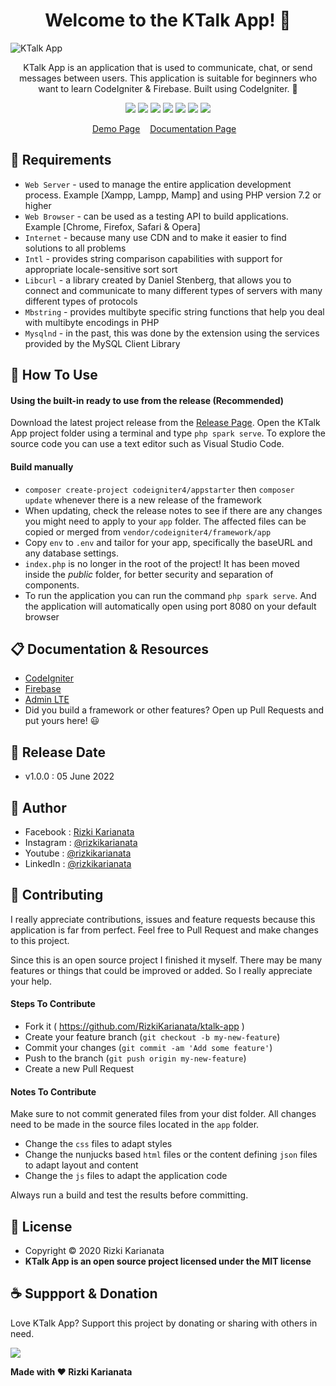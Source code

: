 <h1 align="center">Welcome to the KTalk App! 👋 </h1>

![KTalk App](https://user-images.githubusercontent.com/52366240/172050047-bf386ff9-a86d-4035-bdc8-f75b0339a70a.png)

<p align="center">KTalk App is an application that is used to communicate, chat, or send messages between users. This application is suitable for beginners who want to learn CodeIgniter & Firebase. Built using CodeIgniter. 💖 </p>

<p align="center">
<img src="https://img.shields.io/github/contributors/RizkiKarianata/ktalk-app?style=flat-square">
<img src="https://img.shields.io/github/issues/RizkiKarianata/ktalk-app?style=flat-square">
<img src="https://img.shields.io/github/stars/RizkiKarianata/ktalk-app?style=flat-square"> 
<img src="https://img.shields.io/github/forks/RizkiKarianata/ktalk-app?style=flat-square">
<img src="https://img.shields.io/github/last-commit/RizkiKarianata/ktalk-app.svg?style=flat-square">
<img src="https://img.shields.io/github/languages/code-size/RizkiKarianata/ktalk-app?style=flat-square">
<img src="https://img.shields.io/github/license/RizkiKarianata/ktalk-app?style=flat-square">
</p>

<p align="center">
<a href="https://karianata.com/ktalk-app/demo">Demo Page</a>&nbsp;&nbsp;&nbsp;
<a href="https://karianata.com/ktalk-app/docs">Documentation Page</a>&nbsp;&nbsp;&nbsp;
</p>

## 💾 Requirements

* `Web Server` - used to manage the entire application development process. Example [Xampp, Lampp, Mamp] and using PHP version 7.2 or higher
* `Web Browser` - can be used as a testing API to build applications. Example [Chrome, Firefox, Safari & Opera]
* `Internet` - because many use CDN and to make it easier to find solutions to all problems
* `Intl` - provides string comparison capabilities with support for appropriate locale-sensitive sort sort
* `Libcurl` - a library created by Daniel Stenberg, that allows you to connect and communicate to many different types of servers with many different types of protocols
* `Mbstring` - provides multibyte specific string functions that help you deal with multibyte encodings in PHP
* `Mysqlnd` - in the past, this was done by the extension using the services provided by the MySQL Client Library

## 🎯 How To Use

#### Using the built-in ready to use from the release (Recommended)

Download the latest project release from the [Release Page](https://github.com/RizkiKarianata/ktalk-app "Release Page"). Open the KTalk App project folder using a terminal and type `php spark serve`. To explore the source code you can use a text editor such as Visual Studio Code.

#### Build manually

* `composer create-project codeigniter4/appstarter` then `composer update` whenever there is a new release of the framework
* When updating, check the release notes to see if there are any changes you might need to apply to your `app` folder. The affected files can be copied or merged from `vendor/codeigniter4/framework/app`
* Copy `env` to `.env` and tailor for your app, specifically the baseURL and any database settings.
* `index.php` is no longer in the root of the project! It has been moved inside the *public* folder, for better security and separation of components.
* To run the application you can run the command `php spark serve`. And the application will automatically open using port 8080 on your default browser

## 📋 Documentation & Resources

* [CodeIgniter](https://www.codeigniter.com/)
* [Firebase](https://firebase.google.com/)
* [Admin LTE](https://adminlte.io/)
* Did you build a framework or other features? Open up Pull Requests and put yours here! 😃

## 📆 Release Date

* v1.0.0 : 05 June 2022

## 🧑 Author

* Facebook : <a href="https://www.facebook.com/rizky.slankers.3386"> Rizki Karianata</a>
* Instagram : <a href="https://www.instagram.com/rizkikarianata"> @rizkikarianata</a>
* Youtube : <a href="https://www.youtube.com/channel/UCwhkJwsq6swJrerdP0tixJA"> @rizkikarianata</a>
* LinkedIn :  <a href="https://www.linkedin.com/in/rizkikarianata"> @rizkikarianata</a>

## 🤝 Contributing

<p>I really appreciate contributions, issues and feature requests because this application is far from perfect. Feel free to Pull Request and make changes to this project.</p>
<p>Since this is an open source project I finished it myself. There may be many features or things that could be improved or added. So I really appreciate your help.</p>

#### Steps To Contribute

* Fork it ( https://github.com/RizkiKarianata/ktalk-app )
* Create your feature branch (`git checkout -b my-new-feature`)
* Commit your changes (`git commit -am 'Add some feature'`)
* Push to the branch (`git push origin my-new-feature`)
* Create a new Pull Request

#### Notes To Contribute

Make sure to not commit generated files from your dist folder. All changes need to be made in the source files located in the `app` folder.

* Change the `css` files to adapt styles
* Change the nunjucks based `html` files or the content defining `json` files to adapt layout and content
* Change the `js` files to adapt the application code

Always run a build and test the results before committing.

## 📝 License

* Copyright © 2020 Rizki Karianata
* **KTalk App is an open source project licensed under the MIT license**

## ☕️ Suppport & Donation

Love KTalk App? Support this project by donating or sharing with others in need.

<a href="https://www.buymeacoffee.com/rizkikarianata"><img src="https://img.shields.io/badge/Buy_Me_A_Coffee-FFDD00?style=for-the-badge&logo=buy-me-a-coffee&logoColor=black"/> </a>

**Made with ❤️ Rizki Karianata**